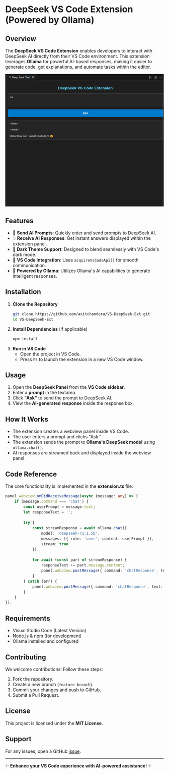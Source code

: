 # DeepSeek VS Code Extension (Powered by Ollama)

## Overview
The **DeepSeek VS Code Extension** enables developers to interact with DeepSeek AI directly from their VS Code environment. This extension leverages **Ollama** for powerful AI-based responses, making it easier to generate code, get explanations, and automate tasks within the editor.

![Demo Image](img/image.png)

## Features
- 🚀 **Send AI Prompts**: Quickly enter and send prompts to DeepSeek AI.
- 💡 **Receive AI Responses**: Get instant answers displayed within the extension panel.
- 🎨 **Dark Theme Support**: Designed to blend seamlessly with VS Code's dark mode.
- 🔗 **VS Code Integration**: Uses `acquireVsCodeApi()` for smooth communication.
- 🤖 **Powered by Ollama**: Utilizes Ollama's AI capabilities to generate intelligent responses.

## Installation
1. **Clone the Repository**
   ```sh
   git clone https://github.com/axitchandora/VS-DeepSeek-Ext.git
   cd VS-DeepSeek-Ext
   ```
2. **Install Dependencies** (if applicable)
   ```sh
   npm install
   ```
3. **Run in VS Code**
   - Open the project in VS Code.
   - Press `F5` to launch the extension in a new VS Code window.

## Usage
1. Open the **DeepSeek Panel** from the **VS Code sidebar**.
2. Enter a **prompt** in the textarea.
3. Click **"Ask"** to send the prompt to DeepSeek AI.
4. View the **AI-generated response** inside the response box.

## How It Works
- The extension creates a webview panel inside VS Code.
- The user enters a prompt and clicks "Ask."
- The extension sends the prompt to **Ollama's DeepSeek model** using `ollama.chat()`.
- AI responses are streamed back and displayed inside the webview panel.

## Code Reference
The core functionality is implemented in the **extension.ts** file:
```typescript
panel.webview.onDidReceiveMessage(async (message: any) => {
    if (message.command === 'chat') {
        const userPrompt = message.text;
        let responseText = '';

        try {
            const streamResponse = await ollama.chat({
                model: 'deepseek-r1:1.5b',
                messages: [{ role: 'user', content: userPrompt }],
                stream: true
            });

            for await (const part of streamResponse) {
                responseText += part.message.content;
                panel.webview.postMessage({ command: 'chatResponse', text: responseText });
            }
        } catch (err) {
            panel.webview.postMessage({ command: 'chatResponse', text: `Error: ${String(err)}` });
        }
    }
});
```

## Requirements
- Visual Studio Code (Latest Version)
- Node.js & npm (for development)
- Ollama installed and configured

## Contributing
We welcome contributions! Follow these steps:
1. Fork the repository.
2. Create a new branch (`feature-branch`).
3. Commit your changes and push to GitHub.
4. Submit a Pull Request.

## License
This project is licensed under the **MIT License**.

## Support
For any issues, open a GitHub [issue](https://github.com/axitchandora/VS-DeepSeek-Ext/issues).

---
✨ **Enhance your VS Code experience with AI-powered assistance!** ✨